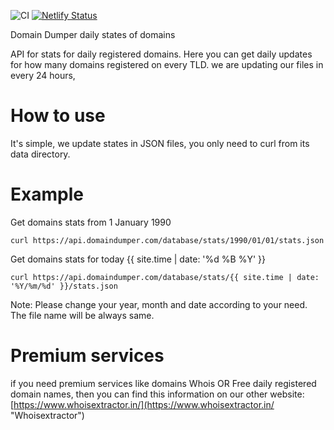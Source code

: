 ![CI](https://github.com/rundocs/jekyll-rtd-theme/workflows/CI/badge.svg?branch=develop) [![Netlify Status](https://api.netlify.com/api/v1/badges/eadf929b-e093-4a1a-b449-9eb62242aff9/deploy-status)](https://app.netlify.com/sites/domaindumper/deploys)

Domain Dumper daily states of domains

API for stats for daily registered domains. Here you can get daily updates for how many domains registered on every TLD. we are updating our files in every 24 hours,

# How to use
It's simple, we update states in JSON files, you only need to curl from its data directory.

# Example

Get domains stats from 1 January 1990

`curl https://api.domaindumper.com/database/stats/1990/01/01/stats.json`

Get domains stats for today {{ site.time | date: '%d %B %Y' }}

`curl https://api.domaindumper.com/database/stats/{{ site.time | date: '%Y/%m/%d' }}/stats.json`

Note: Please change your year, month and date according to your need. The file name will be always same.

# Premium services

if you need premium services like domains Whois OR Free daily registered domain names, then you can find this information on our other website: [https://www.whoisextractor.in/](https://www.whoisextractor.in/ "Whoisextractor")
